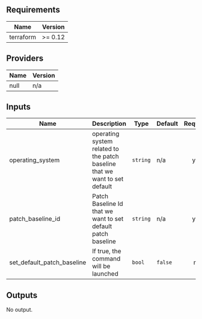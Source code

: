 ## Requirements

| Name | Version |
|------|---------|
| terraform | >= 0.12 |

## Providers

| Name | Version |
|------|---------|
| null | n/a |

## Inputs

| Name | Description | Type | Default | Required |
|------|-------------|------|---------|:--------:|
| operating\_system | operating system related to the patch baseline that we want to set default | `string` | n/a | yes |
| patch\_baseline\_id | Patch Baseline Id that we want to set default patch baseline | `string` | n/a | yes |
| set\_default\_patch\_baseline | If true, the command will be launched | `bool` | `false` | no |

## Outputs

No output.


